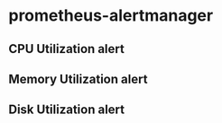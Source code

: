 # prometheus-alertmanager
## CPU Utilization alert
## Memory Utilization alert
## Disk Utilization alert